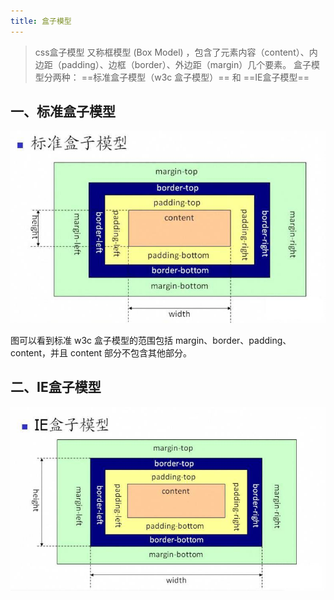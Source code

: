 ```yaml
---
title: 盒子模型
---
```


>css盒子模型 又称框模型 (Box Model) ，包含了元素内容（content）、内边距（padding）、边框（border）、外边距（margin）几个要素。
盒子模型分两种： ==标准盒子模型（w3c 盒子模型）== 和 ==IE盒子模型==

## 一、标准盒子模型
![](./images/w3c盒子模型.jpg)

图可以看到标准 w3c 盒子模型的范围包括 margin、border、padding、content，并且 content 部分不包含其他部分。

## 二、IE盒子模型

![](./images/ie盒子模型.jpg "ie盒子模型")